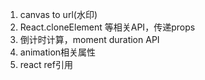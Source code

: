 1. canvas to url(水印)
2. React.cloneElement 等相关API，传递props
3. 倒计时计算，moment duration API
4. animation相关属性
5. react ref引用

